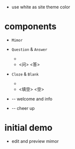 - use white as site theme color

# components

- `Mimor`

- `Question` & `Answer`

  - <question> <answer>
  - <问> <答>

- `Cloze` & `Blank`

  - <cloze> <blank>
  - <填空> <空>

- <cover> -- welcome and info
- <ending> -- cheer up

# initial demo

- edit and preview mimor
